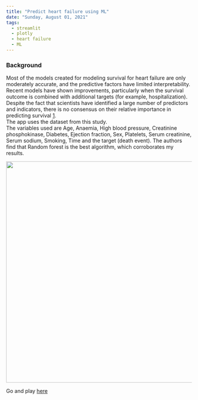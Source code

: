 ```yaml
---
title: "Predict heart failure using ML"
date: "Sunday, August 01, 2021"
tags:
  - streamlit
  - plotly
  - heart failure
  - ML
---
```


 
### Background

Most of the models created for modeling survival for heart failure are only moderately accurate, and the predictive factors have limited interpretability.
Recent models have shown improvements, particularly when the survival 
outcome is combined with additional targets (for example, hospitalization). 
Despite the fact that scientists have identified a large number of predictors and indicators, there is no consensus on their relative importance in predicting survival [1](https://bmcmedinformdecismak.biomedcentral.com/articles/10.1186/s12911-020-1023-5#Sec8).   
The app uses the dataset from this study.    
The variables used are Age, Anaemia, High blood pressure, Creatinine phosphokinase, Diabetes, Ejection fraction, Sex, Platelets, Serum creatinine, Serum sodium, Smoking, Time and the target (death event).
The authors find that Random forest is the best algorithm, which corroborates my results.

<img src="{{ site.url }}{{ site.baseurl }}/images/heart/heartML.JPG" alt="" width="780" height="600">

Go and play [here](https://heartfailureapp.herokuapp.com/)
